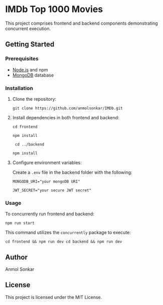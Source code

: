 # IMDb Top 1000 Movies

This project comprises frontend and backend components demonstrating concurrent execution.

## Getting Started

### Prerequisites

- [Node.js](https://nodejs.org/en) and npm
- [MongoDB](https://www.mongodb.com/) database

### Installation

1.  Clone the repository:

    `git clone https://github.com/anmolsonkar/IMDb.git`

2.  Install dependencies in both frontend and backend:

    `cd frontend`

    `npm install`

    ` cd ../backend`

    `npm install`

3.  Configure environment variables:

    Create a `.env` file in the backend folder with the following:

    `MONGODB_URI="your mongoDB URI"`

    `JWT_SECRET="your secure JWT secret"`

### Usage

To concurrently run frontend and backend:

`npm run start`

This command utilizes the `concurrently` package to execute:

`cd frontend && npm run dev
cd backend && npm run dev`

## Author

Anmol Sonkar

## License

This project is licensed under the MIT License.
